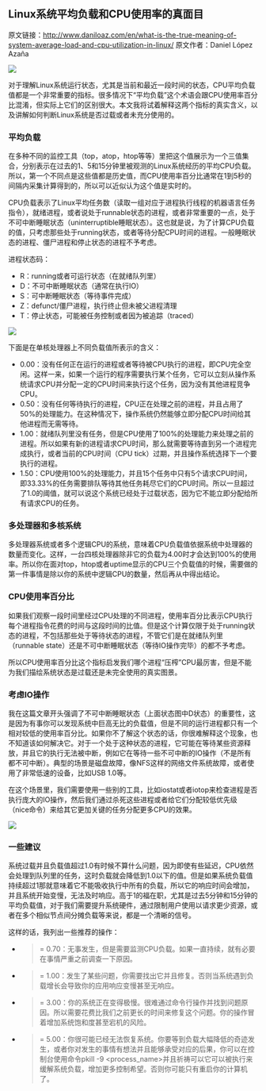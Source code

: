Linux系统平均负载和CPU使用率的真面目
--------

原文链接：http://www.daniloaz.com/en/what-is-the-true-meaning-of-system-average-load-and-cpu-utilization-in-linux/
原文作者：Daniel López Azaña

![](system-load-and-cpu-utilization.png)

对于理解Linux系统运行状态，尤其是当前和最近一段时间的状态，CPU平均负载值都是一个非常重要的指标。很多情况下“平均负载”这个术语会跟CPU使用率百分比混淆，但实际上它们的区别很大。本文我将试着解释这两个指标的真实含义，以及讲解如何判断Linux系统是否过载或者未充分使用的。

### 平均负载

在多种不同的监控工具（top，atop，htop等等）里把这个值展示为一个三值集合，分别表示在过去的1、5和15分钟里被观测的Linux系统经历的平均CPU负载。所以，第一个不同点是这些值都是历史值，而CPU使用率百分比通常在1到5秒的间隔内采集计算得到的，所以可以近似认为这个值是实时的。

CPU负载表示了Linux平均任务数（读取一组对应于进程执行线程的机器语言任务指令），就绪进程，或者说处于runnable状态的进程，或者非常重要的一点，处于不可中断睡眠状态（uninterruptible睡眠状态）。这也就是说，为了计算CPU负载的值，只考虑那些处于running状态，或者等待分配CPU时间的进程。一般睡眠状态的进程、僵尸进程和停止状态的进程不予考虑。

进程状态码：
* R：running或者可运行状态（在就绪队列里）
* D：不可中断睡眠状态（通常在执行IO）
* S：可中断睡眠状态（等待事件完成）
* Z：defunct/僵尸进程，执行终止但未被父进程清理
* T：停止状态，可能被任务控制或者因为被追踪（traced）

![](process-state-transision.jpg)

下面是在单核处理器上不同负载值所表示的含义：
* 0.00：没有任何正在运行的进程或者等待被CPU执行的进程，即CPU完全空闲。这样一来，如果一个运行的程序需要执行某个任务，它可以立刻从操作系统请求CPU并分配一定的CPU时间来执行这个任务，因为没有其他进程竞争CPU。
* 0.50：没有任何等待执行的进程，CPU正在处理之前的进程，并且占用了50%的处理能力。在这种情况下，操作系统仍然能够立即分配CPU时间给其他进程而无需等待。
* 1.00：就绪队列里没有任务，但是CPU使用了100%的处理能力来处理之前的进程。所以如果有新的进程请求CPU时间，那么就需要等待直到另一个进程完成执行，或者当前的CPU时间（CPU tick）过期，并且操作系统选择下一个要执行的进程。
* 1.50：CPU使用100%的处理能力，并且15个任务中只有5个请求CPU时间，即33.33%的任务需要排队等待其他任务耗尽它们的CPU时间。所以一旦超过了1.0的阈值，就可以说这个系统已经处于过载状态，因为它不能立即分配给所有请求CPU的任务。

### 多处理器和多核系统

多处理器系统或者多个逻辑CPU的系统，意味着CPU负载值依据系统中处理器的数量而变化。这样，一台四核处理器除非它的负载为4.00时才会达到100%的使用率。所以你在面对top，htop或者uptime显示的CPU三个负载值的时候，需要做的第一件事情是除以你的系统中逻辑CPU的数量，然后再从中得出结论。

### CPU使用率百分比

如果我们观察一段时间里经过CPU处理的不同进程，使用率百分比表示CPU执行每个进程指令花费的时间与这段时间的比值。但是这个计算仅限于处于running状态的进程，不包括那些处于等待状态的进程，不管它们是在就绪队列里（runnable state）还是不可中断睡眠状态（等待IO操作完毕）的都不予考虑。

所以CPU使用率百分比这个指标启发我们哪个进程“压榨”CPU最厉害，但是不能为我们描绘系统状态是过载还是未完全使用的真实图景。

### 考虑IO操作

我在这篇文章开头强调了不可中断睡眠状态（上面状态图中D状态）的重要性，这是因为有事你可以发现系统中巨高无比的负载值，但是不同的运行进程都只有一个相对较低的使用率百分比。如果你不了解这个状态的话，你很难解释这个现象，也不知道该如何解决它。对于一个处于这种状态的进程，它可能在等待某些资源释放，并且它的执行无法被中断，例如它在等待一些不可中断的IO操作（不是所有都不可中断）。典型的场景是磁盘故障，像NFS这样的网络文件系统故障，或者使用了非常低速的设备，比如USB 1.0等。

在这个场景里，我们需要使用一些别的工具，比如iostat或者iotop来检查进程是否执行庞大的IO操作，然后我们通过杀死这些进程或者给它们分配较低优先级（nice命令）来给其它更加关键的任务分配更多CPU的效果。

![](iotop-command-output.png)

### 一些建议

系统过载并且负载值超过1.0有时候不算什么问题，因为即使有些延迟，CPU依然会处理到队列里的任务，这时负载就会降低到1.0以下的值。但是如果系统负载值持续超过1那就意味着它不能吸收执行中所有的负载，所以它的响应时间会增加，并且系统开始变慢，无法及时响应。高于1的福在职，尤其是过去5分钟和15分钟的平均负载值，对于我们需要提升系统硬件，通过限制用户使用以请求更少资源，或者在多个相似节点间分摊负载等来说，都是一个清晰的信号。

这样的话，我列出一些推荐的操作：
* >= 0.70：无事发生，但是需要监测CPU负载。如果一直持续，就有必要在事情严重之前调查一下原因。
* >= 1.00：发生了某些问题，你需要找出它并且修复。否则当系统遇到负载增长会导致你的应用响应变慢甚至无响应。
* >= 3.00：你的系统正在变得极慢。很难通过命令行操作并找到问题原因。所以需要花费比我们之前更长的时间来修复这个问题。你的操作冒着增加系统饱和度甚至宕机的风险。
* >= 5.00：你很可能已经无法恢复系统。你要等到负载大幅降低的奇迹发生，或者你对发生的事情有想法并且能够承受对应的后果，你可以在控制台使用命令pkill -9 <process_name>并且祈祷可以它可以被执行来缓解系统负载，增加更多控制希望。否则你可能只有重启你的计算机了。
